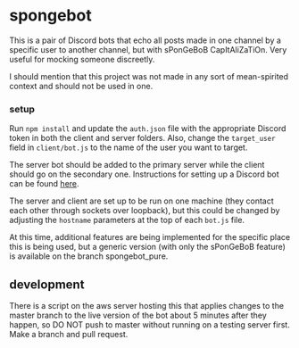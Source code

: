 # spongebot
This is a pair of Discord bots that echo all posts made in one channel by a specific user to another channel, but with sPonGeBoB CapItAliZaTiOn. Very useful for mocking someone discreetly. 

I should mention that this project was not made in any sort of mean-spirited context and should not be used in one.

### setup

Run `npm install` and update the `auth.json` file with the appropriate Discord token in both the client and server folders. Also, change the `target_user` field in `client/bot.js` to the name of the user you want to target.

The server bot should be added to the primary server while the client should go on the secondary one. Instructions for setting up a Discord bot can be found [here](https://github.com/reactiflux/discord-irc/wiki/Creating-a-discord-bot-&-getting-a-token).

The server and client are set up to be run on one machine (they contact each other through sockets over loopback), but this could be changed by adjusting the `hostname` parameters at the top of each `bot.js` file.

At this time, additional features are being implemented for the specific place this is being used, but a generic version (with only the sPonGeBoB feature) is available on the branch spongebot_pure.

## development

There is a script on the aws server hosting this that applies changes to the master branch to the live version of the bot about 5 minutes after they happen, so DO NOT push to master without running on a testing server first. Make a branch and pull request.
